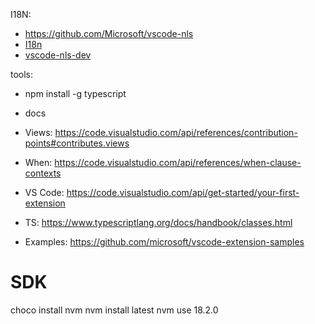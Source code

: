 I18N:
* https://github.com/Microsoft/vscode-nls
* [I18n](https://github.com/microsoft/vscode-extension-samples/tree/main/i18n-sample)
* [vscode-nls-dev](https://www.npmjs.com/package/vscode-nls-dev)

tools:
* npm install -g typescript

* docs
* Views: https://code.visualstudio.com/api/references/contribution-points#contributes.views
* When: https://code.visualstudio.com/api/references/when-clause-contexts
* VS Code: https://code.visualstudio.com/api/get-started/your-first-extension
* TS: https://www.typescriptlang.org/docs/handbook/classes.html
* Examples: https://github.com/microsoft/vscode-extension-samples

# SDK
choco install nvm
nvm install latest
nvm use 18.2.0